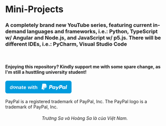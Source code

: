 # Mini-Projects

### A completely brand new YouTube series, featuring current in-demand languages and frameworks, i.e.: Python, TypeScript w/ Angular and Node.js, and JavaScript w/ p5.js. There will be different IDEs, i.e.: PyCharm, Visual Studio Code
<br>

#### Enjoying this repository? Kindly support me with some spare change, as I'm still a husttling university student!
  <a href="https://www.paypal.me/thientran2702"><img src="blue.svg" height="40"></a>  
<p>PayPal is a registered trademark of PayPal, Inc. The PayPal logo is a trademark of PayPal, Inc.</p>

###### <p align="center"> Trường Sa và Hoàng Sa là của Việt Nam.</p>


